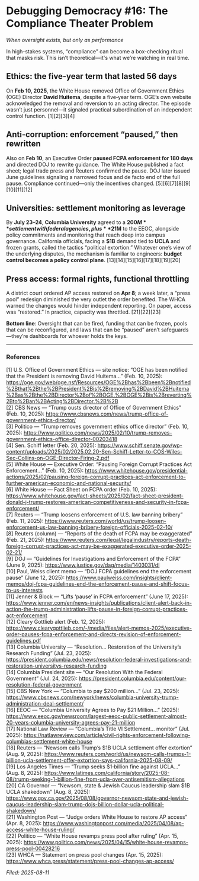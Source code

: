 # Debugging Democracy #16: The Compliance Theater Problem
*When oversight exists, but only as performance*

In high-stakes systems, “compliance” can become a box-checking ritual that masks risk. This isn’t theoretical—it's what we’re watching in real time.

## Ethics: the five-year term that lasted 56 days
On **Feb 10, 2025**, the White House removed Office of Government Ethics (OGE) Director **David Huitema**, despite a five‑year term. OGE’s own website acknowledged the removal and reversion to an acting director. The episode wasn’t just personnel—it signaled practical subordination of an independent control function. [1][2][3][4]

## Anti-corruption: enforcement “paused,” then rewritten
Also on **Feb 10**, an Executive Order **paused FCPA enforcement for 180 days** and directed DOJ to rewrite guidance. The White House published a fact sheet; legal trade press and Reuters confirmed the pause. DOJ later issued June guidelines signaling a narrowed focus and de facto end of the full pause. Compliance continued—only the incentives changed. [5][6][7][8][9][10][11][12]

## Universities: settlement monitoring as leverage
By **July 23–24**, **Columbia University** agreed to a **$200M** settlement with federal agencies, plus **$21M** to the EEOC, alongside policy commitments and monitoring that reach deep into campus governance. California officials, facing a **$1B** demand tied to **UCLA** and frozen grants, called the tactics “political extortion.” Whatever one’s view of the underlying disputes, the mechanism is familiar to engineers: **budget control becomes a policy control plane**. [13][14][15][16][17][18][19][20]

## Press access: formal rights, functional throttling
A district court ordered AP access restored on **Apr 8**; a week later, a “press pool” redesign diminished the very outlet the order benefited. The WHCA warned the changes would hinder independent reporting. On paper, access was “restored.” In practice, capacity was throttled. [21][22][23]

**Bottom line**: Oversight that can be fired, funding that can be frozen, pools that can be reconfigured, and laws that can be “paused” aren’t safeguards—they’re dashboards for whoever holds the keys.

---

### References
[1] U.S. Office of Government Ethics — site notice: “OGE has been notified that the President is removing David Huitema…” (Feb. 10, 2025): https://oge.gov/web/oge.nsf/Resources/OGE%2Bhas%2Bbeen%2Bnotified%2Bthat%2Bthe%2BPresident%2Bis%2Bremoving%2BDavid%2BHuitema%2Bas%2Bthe%2BDirector%2Bof%2BOGE.%2BOGE%2Bis%2Breverting%2Bto%2Ban%2BActing%2BDirector.%2B%2B  
[2] CBS News — “Trump ousts director of Office of Government Ethics” (Feb. 10, 2025): https://www.cbsnews.com/news/trump-office-of-government-ethics-director/  
[3] Politico — “Trump removes government ethics office director” (Feb. 10, 2025): https://www.politico.com/news/2025/02/10/trump-removes-government-ethics-office-director-00203418  
[4] Sen. Schiff letter (Feb. 20, 2025): https://www.schiff.senate.gov/wp-content/uploads/2025/02/2025.02.20-Sen-Schiff-Letter-to-COS-Wiles-Sec-Collins-on-OGE-Director-Firing-2.pdf  
[5] White House — Executive Order: “Pausing Foreign Corrupt Practices Act Enforcement…” (Feb. 10, 2025): https://www.whitehouse.gov/presidential-actions/2025/02/pausing-foreign-corrupt-practices-act-enforcement-to-further-american-economic-and-national-security/  
[6] White House — Fact Sheet on FCPA order (Feb. 10, 2025): https://www.whitehouse.gov/fact-sheets/2025/02/fact-sheet-president-donald-j-trump-restores-american-competitiveness-and-security-in-fcpa-enforcement/  
[7] Reuters — “Trump loosens enforcement of U.S. law banning bribery” (Feb. 11, 2025): https://www.reuters.com/world/us/trump-loosen-enforcement-us-law-banning-bribery-foreign-officials-2025-02-10/  
[8] Reuters (column) — “Reports of the death of FCPA may be exaggerated” (Feb. 21, 2025): https://www.reuters.com/legal/legalindustry/reports-death-foreign-corrupt-practices-act-may-be-exaggerated-executive-order-2025-02-21/  
[9] DOJ — “Guidelines for Investigations and Enforcement of the FCPA” (June 9, 2025): https://www.justice.gov/dag/media/1403031/dl  
[10] Paul, Weiss client memo — “DOJ FCPA guidelines end the enforcement pause” (June 12, 2025): https://www.paulweiss.com/insights/client-memos/doj-fcpa-guidelines-end-the-enforcement-pause-and-shift-focus-to-us-interests  
[11] Jenner & Block — “Lifts ‘pause’ in FCPA enforcement” (June 17, 2025): https://www.jenner.com/en/news-insights/publications/client-alert-back-in-action-the-trump-administration-lifts-pause-in-foreign-corrupt-practices-act-enforcement  
[12] Cleary Gottlieb alert (Feb. 12, 2025): https://www.clearygottlieb.com/-/media/files/alert-memos-2025/executive-order-pauses-fcpa-enforcement-and-directs-revision-of-enforcement-guidelines.pdf  
[13] Columbia University — “Resolution… Restoration of the University’s Research Funding” (Jul. 23, 2025): https://president.columbia.edu/news/resolution-federal-investigations-and-restoration-universitys-research-funding  
[14] Columbia President site — “Our Resolution With the Federal Government” (Jul. 24, 2025): https://president.columbia.edu/content/our-resolution-federal-government  
[15] CBS New York — “Columbia to pay $200 million…” (Jul. 23, 2025): https://www.cbsnews.com/newyork/news/columbia-university-trump-administration-deal-settlement/  
[16] EEOC — “Columbia University Agrees to Pay $21 Million…” (2025): https://www.eeoc.gov/newsroom/largest-eeoc-public-settlement-almost-20-years-columbia-university-agrees-pay-21-million  
[17] National Law Review — “Columbia’s Title VI Settlement… monitor” (Jul. 2025): https://natlawreview.com/article/civil-rights-enforcement-following-columbias-settlement-white-house  
[18] Reuters — “Newsom calls Trump’s $1B UCLA settlement offer extortion” (Aug. 9, 2025): https://www.reuters.com/world/us/newsom-calls-trumps-1-billion-ucla-settlement-offer-extortion-says-california-2025-08-09/  
[19] Los Angeles Times — “Trump seeks $1‑billion fine against UCLA…” (Aug. 8, 2025): https://www.latimes.com/california/story/2025-08-08/trump-seeking-1-billion-fine-from-ucla-over-antisemitism-allegations  
[20] CA Governor — “Newsom, state & Jewish Caucus leadership slam $1B UCLA shakedown” (Aug. 8, 2025): https://www.gov.ca.gov/2025/08/08/governor-newsom-state-and-jewish-caucus-leadership-slam-trump-dojs-billion-dollar-ucla-political-shakedown/  
[21] Washington Post — “Judge orders White House to restore AP access” (Apr. 8, 2025): https://www.washingtonpost.com/media/2025/04/08/ap-access-white-house-ruling/  
[22] Politico — “White House revamps press pool after ruling” (Apr. 15, 2025): https://www.politico.com/news/2025/04/15/white-house-revamps-press-pool-00428216  
[23] WHCA — Statement on press pool changes (Apr. 15, 2025): https://www.whca.press/statement/press-pool-changes-ap-access/

*Filed: 2025-08-11*
